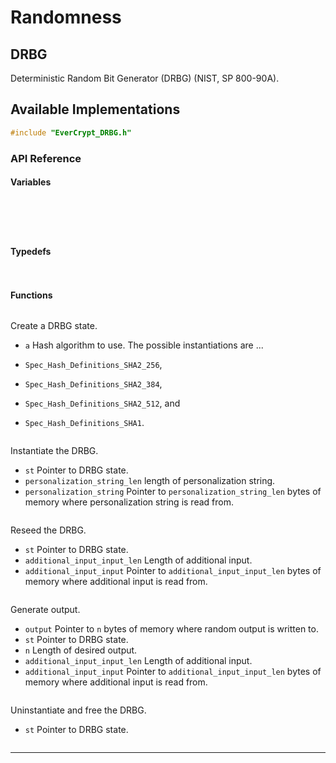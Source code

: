 # Randomness

## DRBG

Deterministic Random Bit Generator (DRBG) (NIST, SP 800-90A).

## Available Implementations

```C
#include "EverCrypt_DRBG.h"
```

### API Reference

#### Variables

```{doxygenvariable} EverCrypt_DRBG_reseed_interval
```

```{doxygenvariable} EverCrypt_DRBG_max_output_length
```

```{doxygenvariable} EverCrypt_DRBG_max_length
```

```{doxygenvariable} EverCrypt_DRBG_max_personalization_string_length
```

```{doxygenvariable} EverCrypt_DRBG_max_additional_input_length
```

#### Typedefs

```{doxygentypedef} EverCrypt_DRBG_supported_alg
```

```{doxygentypedef} EverCrypt_DRBG_state_s
```


#### Functions

```{doxygenfunction} EverCrypt_DRBG_create
```

Create a DRBG state.

* `a` Hash algorithm to use. The possible instantiations are ...

* `Spec_Hash_Definitions_SHA2_256`,
* `Spec_Hash_Definitions_SHA2_384`,
* `Spec_Hash_Definitions_SHA2_512`, and
* `Spec_Hash_Definitions_SHA1`.

```{doxygenfunction} EverCrypt_DRBG_instantiate
```

Instantiate the DRBG.

* `st` Pointer to DRBG state.
* `personalization_string_len` length of personalization string.
* `personalization_string` Pointer to `personalization_string_len` bytes of memory where personalization string is read from.

<!-- Note: entropy_input is generated. No nonce? -->

```{doxygenfunction} EverCrypt_DRBG_reseed
```

Reseed the DRBG.

* `st` Pointer to DRBG state.
* `additional_input_input_len` Length of additional input.
* `additional_input_input` Pointer to `additional_input_input_len` bytes of memory where additional input is read from.

```{doxygenfunction} EverCrypt_DRBG_generate
```

Generate output.

* `output` Pointer to `n` bytes of memory where random output is written to.
* `st` Pointer to DRBG state.
* `n` Length of desired output.
* `additional_input_input_len` Length of additional input.
* `additional_input_input` Pointer to `additional_input_input_len` bytes of memory where additional input is read from.

```{doxygenfunction} EverCrypt_DRBG_uninstantiate
```

Uninstantiate and free the DRBG.

* `st` Pointer to DRBG state.

```{doxygenfunction} EverCrypt_DRBG_min_length
```

--------------------------------------------------------------------------------

```{doxygenfunction} EverCrypt_DRBG_uu___is_SHA1_s
```

```{doxygenfunction} EverCrypt_DRBG_uu___is_SHA2_256_s
```

```{doxygenfunction} EverCrypt_DRBG_uu___is_SHA2_384_s
```

```{doxygenfunction} EverCrypt_DRBG_uu___is_SHA2_512_s
```

```{doxygenfunction} EverCrypt_DRBG_instantiate_sha1
```

```{doxygenfunction} EverCrypt_DRBG_instantiate_sha2_256
```

```{doxygenfunction} EverCrypt_DRBG_instantiate_sha2_384
```

```{doxygenfunction} EverCrypt_DRBG_instantiate_sha2_512
```

```{doxygenfunction} EverCrypt_DRBG_reseed_sha1
```

```{doxygenfunction} EverCrypt_DRBG_reseed_sha2_256
```

```{doxygenfunction} EverCrypt_DRBG_reseed_sha2_384
```

```{doxygenfunction} EverCrypt_DRBG_reseed_sha2_512
```

```{doxygenfunction} EverCrypt_DRBG_generate_sha1
```

```{doxygenfunction} EverCrypt_DRBG_generate_sha2_256
```

```{doxygenfunction} EverCrypt_DRBG_generate_sha2_384
```

```{doxygenfunction} EverCrypt_DRBG_generate_sha2_512
```

```{doxygenfunction} EverCrypt_DRBG_uninstantiate_sha1
```

```{doxygenfunction} EverCrypt_DRBG_uninstantiate_sha2_256
```

```{doxygenfunction} EverCrypt_DRBG_uninstantiate_sha2_384
```

```{doxygenfunction} EverCrypt_DRBG_uninstantiate_sha2_512
```

